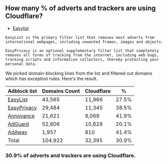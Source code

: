 ## How many % of adverts and trackers are using Cloudflare?


- [Easylist](https://web.archive.org/web/20210516110248/https://easylist.to/)
```
EasyList is the primary filter list that removes most adverts from international webpages, including unwanted frames, images and objects.

EasyPrivacy is an optional supplementary filter list that completely removes all forms of tracking from the internet, including web bugs, tracking scripts and information collectors, thereby protecting your personal data.
```


We picked domain-blocking lines from the list and filtered out domains which has exception rules.
Here's the result.


| Adblock list | Domains Count | Cloudflare | % |
| --- | --- | --- | --- |
| [EasyList](https://easylist.to/easylist/easylist.txt) | 43,565 | 11,966 | 27.5% |
| [EasyPrivacy](https://easylist.to/easylist/easyprivacy.txt) | 29,484 | 11,345 | 38.5% |
| [Annoyance](https://secure.fanboy.co.nz/fanboy-annoyance.txt) | 21,621 | 9,069 | 41.9% |
| [AdGuard](https://adguardteam.github.io/AdGuardSDNSFilter/Filters/filter.txt) | 52,806 | 10,628 | 20.1% |
| [AdAway](https://raw.githubusercontent.com/AdAway/adaway.github.io/master/hosts.txt) | 1,957 | 810 | 41.4% |
| Total | 104,922 | 32,395 | 30.9% |


### 30.9% of adverts and trackers are using Cloudflare.